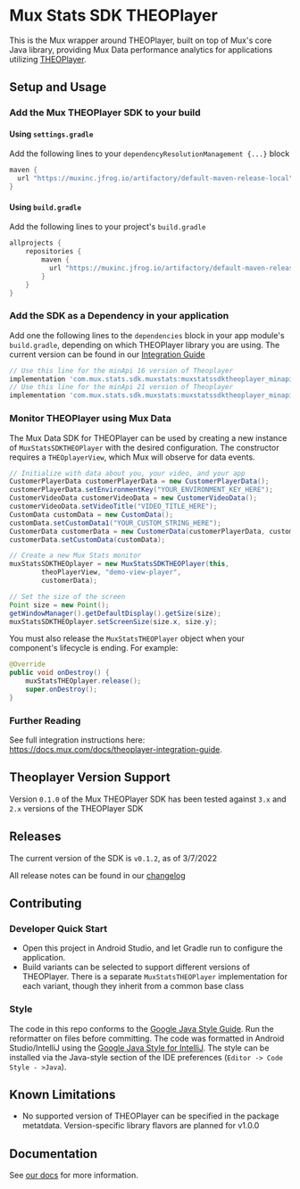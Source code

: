 # Mux Stats SDK THEOPlayer

This is the Mux wrapper around THEOPlayer, built on top of Mux's core Java library,
providing Mux Data performance analytics for applications utilizing
[THEOPlayer](https://www.theoplayer.com/sdk/android).

## Setup and Usage 
### Add the Mux THEOPlayer SDK to your build 
#### Using `settings.gradle`
Add the following lines to your `dependencyResolutionManagement {...}` block
```groovy
maven {
  url "https://muxinc.jfrog.io/artifactory/default-maven-release-local"
}
```

#### Using `build.gradle`
Add the following lines to your project's `build.gradle` 
```groovy
allprojects {
    repositories {
        maven {
          url "https://muxinc.jfrog.io/artifactory/default-maven-release-local"
        }
    }
}
```

### Add the SDK as a Dependency in your application
Add one the following lines to the `dependencies` block in your app module's `build.gradle`, depending on which THEOPlayer library you are using. The current version can be found in our [Integration Guide](https://docs.mux.com/docs/theoplayer-integration-guide)

```groovy
// Use this line for the minApi 16 version of Theoplayer
implementation 'com.mux.stats.sdk.muxstats:muxstatssdktheoplayer_minapi16:[CurrentVersion]'
// Use this line for the minApi 21 version of Theoplayer
implementation 'com.mux.stats.sdk.muxstats:muxstatssdktheoplayer_minapi21:[CurrentVersion]'
```

### Monitor THEOPlayer using Mux Data
The Mux Data SDK for THEOPlayer can be used by creating a new instance of `MuxStatsSDKTHEOPlayer` with the desired configuration. The constructor requires a `THEOplayerView`, which Mux will observe for data events.

```java
// Initialize with data about you, your video, and your app
CustomerPlayerData customerPlayerData = new CustomerPlayerData();
customerPlayerData.setEnvironmentKey("YOUR_ENVIRONMENT_KEY_HERE");
CustomerVideoData customerVideoData = new CustomerVideoData();
customerVideoData.setVideoTitle("VIDEO_TITLE_HERE");
CustomData customData = new CustomData();
customData.setCustomData1("YOUR_CUSTOM_STRING_HERE");
CustomerData customerData = new CustomerData(customerPlayerData, customerVideoData, null);
customerData.setCustomData(customData);

// Create a new Mux Stats monitor 
muxStatsSDKTHEOplayer = new MuxStatsSDKTHEOPlayer(this,
        theoPlayerView, "demo-view-player",
        customerData);

// Set the size of the screen
Point size = new Point();
getWindowManager().getDefaultDisplay().getSize(size);
muxStatsSDKTHEOplayer.setScreenSize(size.x, size.y);
```

You must also release the `MuxStatsTHEOPlayer` object when your component's lifecycle is ending. For example:

```java
@Override
public void onDestroy() {
    muxStatsTHEOplayer.release();
    super.onDestroy();
}
```

### Further Reading
See full integration instructions here: https://docs.mux.com/docs/theoplayer-integration-guide.

## Theoplayer Version Support
Version `0.1.0` of the Mux THEOPlayer SDK has been tested against `3.x` and `2.x` versions of the THEOPlayer SDK

## Releases
The current version of the SDK is `v0.1.2`, as of 3/7/2022

All release notes can be found in our [changelog](RELEASENOTES.md)

## Contributing
### Developer Quick Start
- Open this project in Android Studio, and let Gradle run to configure the application.
- Build variants can be selected to support different versions of THEOPlayer. There is a separate `MuxStatsTHEOPlayer` implementation for each variant, though they inherit from a common base class 

### Style
The code in this repo conforms to the [Google Java Style Guide](https://google.github.io/styleguide/javaguide.html). Run the reformatter on files before committing.
The code was formatted in Android Studio/IntelliJ using the [Google Java Style for IntelliJ](https://github.com/google/styleguide/blob/gh-pages/intellij-java-google-style.xml). The style can be installed via the Java-style section of the IDE preferences (`Editor -> Code Style - >Java`).

## Known Limitations
- No supported version of THEOPlayer can be specified in the package metatdata. Version-specific library flavors are planned for v1.0.0

## Documentation
See [our docs](https://docs.mux.com/docs/theoplayer-integration-guide) for more information.
